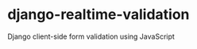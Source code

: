 django-realtime-validation
==========================

Django client-side form validation using JavaScript